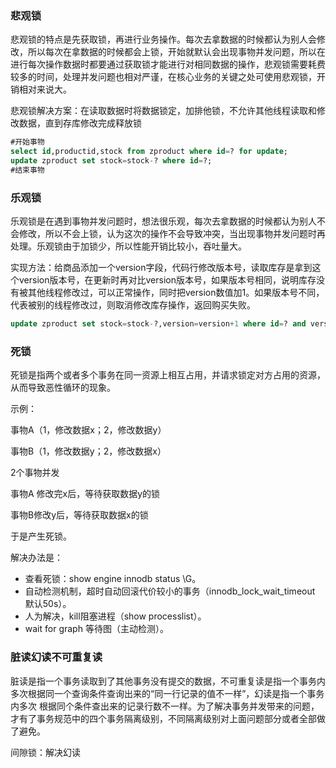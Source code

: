 ### 悲观锁

悲观锁的特点是先获取锁，再进行业务操作。每次去拿数据的时候都认为别人会修改，所以每次在拿数据的时候都会上锁，开始就默认会出现事物并发问题，所以在进行每次操作数据时都要通过获取锁才能进行对相同数据的操作，悲观锁需要耗费较多的时间，处理并发问题也相对严谨，在核心业务的关键之处可使用悲观锁，开销相对来说大。

悲观锁解决方案：在读取数据时将数据锁定，加排他锁，不允许其他线程读取和修改数据，直到存库修改完成释放锁

```sql
#开始事物
select id,productid,stock from zproduct where id=? for update;
update zproduct set stock=stock-? where id=?;
#结束事物
```

### 乐观锁

乐观锁是在遇到事物并发问题时，想法很乐观，每次去拿数据的时候都认为别人不会修改，所以不会上锁，认为这次的操作不会导致冲突，当出现事物并发问题时再处理。乐观锁由于加锁少，所以性能开销比较小，吞吐量大。

实现方法：给商品添加一个version字段，代码行修改版本号，读取库存是拿到这个version版本号，在更新时再对比version版本号，如果版本号相同，说明库存没有被其他线程修改过，可以正常操作，同时把version数值加1。如果版本号不同，代表被别的线程修改过，则取消修改库存操作，返回购买失败。

```sql
update zproduct set stock=stock-?,version=version+1 where id=? and version=?;
```

### 死锁

死锁是指两个或者多个事务在同一资源上相互占用，并请求锁定对方占用的资源，从而导致恶性循环的现象。

示例：

事物A（1，修改数据x；2，修改数据y）

事物B（1，修改数据y；2，修改数据x）

2个事物并发

事物A 修改完x后，等待获取数据y的锁

事物B修改y后，等待获取数据x的锁

于是产生死锁。



解决办法是：

- 查看死锁：show engine innodb status \G。
- 自动检测机制，超时自动回滚代价较小的事务（innodb_lock_wait_timeout 默认50s）。
- 人为解决，kill阻塞进程（show processlist）。
- wait for graph 等待图（主动检测）。





### 脏读幻读不可重复读

脏读是指一个事务读取到了其他事务没有提交的数据，不可重复读是指一个事务内多次根据同一个查询条件查询出来的“同一行记录的值不一样”，幻读是指一个事务内多次 根据同个条件查出来的记录行数不一样。为了解决事务并发带来的问题，才有了事务规范中的四个事务隔离级别，不同隔离级别对上面问题部分或者全部做了避免。

间隙锁：解决幻读
